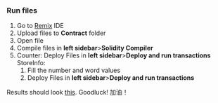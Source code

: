 ### Run files
1. Go to [Remix](https://remix.ethereum.org/#lang=en&optimize=false&runs=200&evmVersion=null&version=soljson-v0.8.23+commit.f704f362.js) IDE
2. Upload files to **Contract** folder
3. Open file
4. Compile files in **left sidebar**>**Solidity Compiler**
5. Counter: Deploy Files in **left sidebar**>**Deploy and run transactions**
   StoreInfo: 
    1. Fill the number and word values 
    2. Deploy Files in **left sidebar**>**Deploy and run transactions**

Results should look [this](https://sites.google.com/view/11309303a/cryptocurrency/smart-contract?authuser=1). 
Goodluck! 加油！

